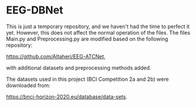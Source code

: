 # EEG-DBNet

This is just a temporary repository, and we haven't had the time to perfect it yet. However, this does not affect the normal operation of the files. The files Main.py and Preprocessing.py are modified based on the following repository: 

https://github.com/Altaheri/EEG-ATCNet, 

with additional datasets and preprocessing methods added.

The datasets used in this project (BCI Competition 2a and 2b) were downloaded from: 

https://bnci-horizon-2020.eu/database/data-sets.
